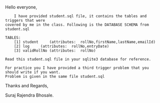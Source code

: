 Hello everyone,

		I have provided student.sql file, it contains the tables and triggers that were 
	covered by me in the class. Following is the DATABASE SCHEMA from student.sql
	
	TABLES:
		[1] student 	(attributes:  rollNo,firstName,lastName,emailId)
		[2] log    	(attributes:  rollNo,entryDate)
		[3] validRollNo	(attributes:  rollNo)
	
	Read this student.sql file in your sqlite3 database for reference.

	For practice you I have provided a third trigger problem that you should write if you want.
	Problem is given in the same file student.sql

Thanks and Regards,

Suraj Rajendra Bhosale.
 
